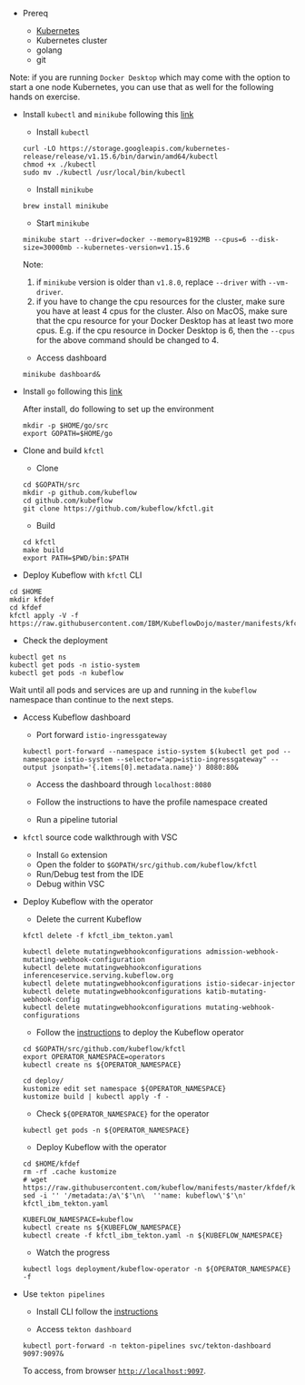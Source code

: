 * Prereq

  - [Kubernetes](https://w3.ibm.com/developer/docs/open-source/kubernetes/)
  - Kubernetes cluster
  - golang
  - git

Note: if you are running `Docker Desktop` which may come with the option to start a one node Kubernetes, you can use that as well for the following hands on exercise.

* Install `kubectl` and `minikube` following this [link](https://kubernetes.io/docs/tasks/tools/install-minikube/)

  - Install `kubectl`

  ```shell
  curl -LO https://storage.googleapis.com/kubernetes-release/release/v1.15.6/bin/darwin/amd64/kubectl
  chmod +x ./kubectl
  sudo mv ./kubectl /usr/local/bin/kubectl
  ```

  - Install `minikube`

  ```shell
  brew install minikube
  ```

  - Start `minikube`

  ```shell
  minikube start --driver=docker --memory=8192MB --cpus=6 --disk-size=30000mb --kubernetes-version=v1.15.6
  ```

  Note:

  1. if `minikube` version is older than `v1.8.0`, replace `--driver` with `--vm-driver`.
  2. if you have to change the cpu resources for the cluster, make sure you have at least 4 cpus for the cluster. Also on MacOS, make sure that the cpu resource for your Docker Desktop has at least two more cpus. E.g. if the cpu resource in Docker Desktop is 6, then the `--cpus` for the above command should be changed to 4.
  <p>

  - Access dashboard

  ```shell
  minikube dashboard&
  ```
  
* Install `go` following this [link](https://golang.org/dl/)

  After install, do following to set up the environment
  
  ```shell
  mkdir -p $HOME/go/src
  export GOPATH=$HOME/go
  ```

* Clone and build `kfctl`

  - Clone

  ```shell
  cd $GOPATH/src
  mkdir -p github.com/kubeflow
  cd github.com/kubeflow
  git clone https://github.com/kubeflow/kfctl.git
  ```

  - Build

  ```shell
  cd kfctl
  make build
  export PATH=$PWD/bin:$PATH
  ```

* Deploy Kubeflow with `kfctl` CLI

```shell
cd $HOME
mkdir kfdef
cd kfdef
kfctl apply -V -f https://raw.githubusercontent.com/IBM/KubeflowDojo/master/manifests/kfctl_ibm_tekton.yaml
```

* Check the deployment

```shell
kubectl get ns
kubectl get pods -n istio-system
kubectl get pods -n kubeflow
```

Wait until all pods and services are up and running in the `kubeflow` namespace than continue to the next steps.

* Access Kubeflow dashboard

  - Port forward `istio-ingressgateway`

  ```shell
  kubectl port-forward --namespace istio-system $(kubectl get pod --namespace istio-system --selector="app=istio-ingressgateway" --output jsonpath='{.items[0].metadata.name}') 8080:80&
  ```

  - Access the dashboard through `localhost:8080`

  - Follow the instructions to have the profile namespace created

  - Run a pipeline tutorial

* `kfctl` source code walkthrough with VSC

  - Install `Go` extension
  - Open the folder to `$GOPATH/src/github.com/kubeflow/kfctl`
  - Run/Debug test from the IDE
  - Debug within VSC

* Deploy Kubeflow with the operator

  - Delete the current Kubeflow

  ```shell
  kfctl delete -f kfctl_ibm_tekton.yaml

  kubectl delete mutatingwebhookconfigurations admission-webhook-mutating-webhook-configuration
  kubectl delete mutatingwebhookconfigurations inferenceservice.serving.kubeflow.org
  kubectl delete mutatingwebhookconfigurations istio-sidecar-injector
  kubectl delete mutatingwebhookconfigurations katib-mutating-webhook-config
  kubectl delete mutatingwebhookconfigurations mutating-webhook-configurations
  ```

  - Follow the [instructions](https://github.com/kubeflow/kfctl/blob/master/operator.md) to deploy the Kubeflow operator

  ```shell
  cd $GOPATH/src/github.com/kubeflow/kfctl
  export OPERATOR_NAMESPACE=operators
  kubectl create ns ${OPERATOR_NAMESPACE}

  cd deploy/
  kustomize edit set namespace ${OPERATOR_NAMESPACE}
  kustomize build | kubectl apply -f -
  ```

  - Check `${OPERATOR_NAMESPACE}` for the operator

  ```shell
  kubectl get pods -n ${OPERATOR_NAMESPACE}
  ```

  - Deploy Kubeflow with the operator

  ```shell
  cd $HOME/kfdef
  rm -rf .cache kustomize
  # wget https://raw.githubusercontent.com/kubeflow/manifests/master/kfdef/kfctl_ibm_tekton.yaml
  sed -i '' '/metadata:/a\'$'\n\  ''name: kubeflow\'$'\n' kfctl_ibm_tekton.yaml

  KUBEFLOW_NAMESPACE=kubeflow
  kubectl create ns ${KUBEFLOW_NAMESPACE}
  kubectl create -f kfctl_ibm_tekton.yaml -n ${KUBEFLOW_NAMESPACE}
  ```

  - Watch the progress

  ```shell
  kubectl logs deployment/kubeflow-operator -n ${OPERATOR_NAMESPACE} -f
  ```

* Use `tekton pipelines`

  - Install CLI follow the [instructions](https://github.com/tektoncd/cli#installing-tkn)

  - Access `tekton dashboard`

  ```shell
  kubectl port-forward -n tekton-pipelines svc/tekton-dashboard 9097:9097&
  ```

  To access, from browser [`http://localhost:9097`](http://localhost:9097).
